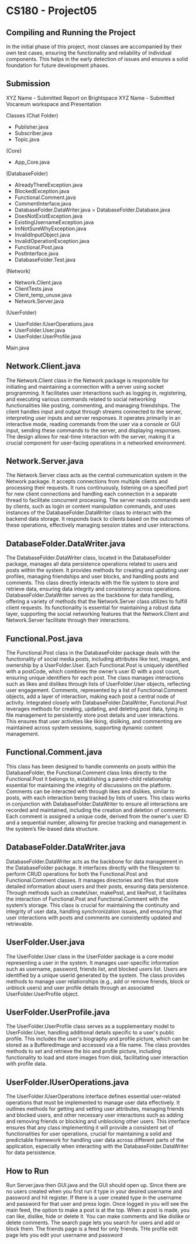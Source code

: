 # CS180 - Project05


## Compiling and Running the Project
In the initial phase of this project, most classes are accompanied by their own test cases, ensuring the functionality and reliability of individual components. This helps in the early detection of issues and ensures a solid foundation for future development phases. 


## Submission
XYZ Name - Submitted Report on Brightspace
XYZ Name - Submitted Vocareum workspace and Presentation


Classes
(Chat Folder)
- Publisher.java
- Subscriber.java
- Topic.java

(Core)
- App_Core.java

(DatabaseFolder)
- AlreadyThereException.java
- BlockedException.java
- Functional.Comment.java
- CommentInterface.java
- DatabaseFolder.DataWriter.java
  = DatabaseFolder.Database.java
- DoesNotExistException.java
- ExistingUsernameException.java
- ImNotSureWhyException.java
- InvalidInputObject.java
- InvalidOperationException.java
- Functional.Post.java
- PostInterface.java
- DatabaseFolder.Test.java
  
(Network)

- Network.Client.java
- ClientTests.java
- Client_temp_unuse.java
- Network.Server.java

(UserFolder)

- UserFolder.IUserOperations.java
- UserFolder.User.java
- UserFolder.UserProfile.java

Main.java

## Network.Client.java

The Network.Client class in the Network package is responsible for initiating and maintaining a connection with a server
using socket programming. It facilitates user interactions such as logging in, registering, and executing various
commands related to social networking functionalities like posting, commenting, and managing friendships. The client
handles input and output through streams connected to the server, interpreting user inputs and server responses. It
operates primarily in an interactive mode, reading commands from the user via a console or GUI input, sending these
commands to the server, and displaying responses. The design allows for real-time interaction with the server, making it
a crucial component for user-facing operations in a networked environment.

## Network.Server.java

The Network.Server class acts as the central communication system in the Network package. It accepts connections from
multiple clients and processing their requests. It runs continuously, listening on a specified port for new client
connections and handling each connection in a separate thread to facilitate concurrent processing. The server reads
commands sent by clients, such as login or content manipulation commands, and uses instances of the
DatabaseFolder.DataWriter class to interact with the backend data storage. It responds back to clients based on the
outcomes of these operations, effectively managing session states and user interactions.

## DatabaseFolder.DataWriter.java

The DatabaseFolder.DataWriter class, located in the DatabaseFolder package, manages all data persistence operations
related to users and posts within the system. It provides methods for creating and updating user profiles, managing
friendships and user blocks, and handling posts and comments. This class directly interacts with the file system to
store and retrieve data, ensuring data integrity and consistency across operations. DatabaseFolder.DataWriter serves as
the backbone for data handling, offering a variety of methods that the Network.Server class utilizes to fulfill client
requests. Its functionality is essential for maintaining a robust data layer, supporting the social networking features
that the Network.Client and Network.Server facilitate through their interactions.

## Functional.Post.java

The Functional.Post class in the DatabaseFolder package deals with the functionality of social media posts, including
attributes like text, images, and ownership by a UserFolder.User. Each Functional.Post is uniquely identified with a
postCode, which combines the owner’s user ID with a post count, ensuring unique identifiers for each post. The class
manages interactions such as likes and dislikes through lists of UserFolder.User objects, reflecting user engagement.
Comments, represented by a list of Functional.Comment objects, add a layer of interaction, making each post a central
node of activity. Integrated closely with DatabaseFolder.DataWriter, Functional.Post leverages methods for creating,
updating, and deleting post data, tying in file management to persistently store post details and user interactions.
This ensures that user activities like liking, disliking, and commenting are maintained across system sessions,
supporting dynamic content management.

## Functional.Comment.java

This class has been designed to handle comments on posts within the DatabaseFolder, the Functional.Comment class links
directly to the Functional.Post it belongs to, establishing a parent-child relationship essential for maintaining the
integrity of discussions on the platform. Comments can be interacted with through likes and dislikes, similar to posts,
with each interaction being tracked by lists of users. This class works in conjunction with DatabaseFolder.DataWriter to
ensure all interactions are recorded and maintained, including the creation and deletion of comments. Each comment is
assigned a unique code, derived from the owner's user ID and a sequential number, allowing for precise tracking and
management in the system’s file-based data structure.

## DatabaseFolder.DataWriter.java

DatabaseFolder.DataWriter acts as the backbone for data management in the DatabaseFolder package. It interfaces directly
with the filesystem to perform CRUD operations for both the Functional.Post and Functional.Comment classes. It manages
directories and files that store detailed information about users and their posts, ensuring data persistence. Through
methods such as createUser, makePost, and likePost, it facilitates the interaction of Functional.Post and
Functional.Comment with the system’s storage. This class is crucial for maintaining the continuity and integrity of user
data, handling synchronization issues, and ensuring that user interactions with posts and comments are consistently
updated and retrievable.

## UserFolder.User.java

The UserFolder.User class in the UserFolder package is a core model representing a user in the system. It manages
user-specific information such as username, password, friends list, and blocked users list. Users are identified by a
unique userId generated by the system. The class provides methods to manage user relationships (e.g., add or remove
friends, block or unblock users) and user profile details through an associated UserFolder.UserProfile object.

## UserFolder.UserProfile.java

The UserFolder.UserProfile class serves as a supplementary model to UserFolder.User, handling additional details
specific to a user's public profile. This includes the user's biography and profile picture, which can be stored as a
BufferedImage and accessed via a file name. The class provides methods to set and retrieve the bio and profile picture,
including functionality to load and store images from disk, facilitating user interaction with profile data.

## UserFolder.IUserOperations.java

The UserFolder.IUserOperations interface defines essential user-related operations that must be implemented to manage
user data effectively. It outlines methods for getting and setting user attributes, managing friends and blocked users,
and other necessary user interactions such as adding and removing friends or blocking and unblocking other users. This
interface ensures that any class implementing it will provide a consistent set of functionalities for user operations,
crucial for maintaining a solid and predictable framework for handling user data across different parts of the
application, especially when interacting with the DatabaseFolder.DataWriter for data persistence.

## How to Run
Run Server.java then GUI.java and the GUI should open up. Since there are no users created when you first run it 
type in your desired username and password and hit register. If there is a user created type in the username and password
for that user and press login. Once logged in you will see the main feed, the option to make a post is at the top. 
When a post is made, you can like, dislike, hide or delete it. You can make comments and like dislike or delete comments.
The search page lets you search for users and add or block them. The friends page is a feed for only friends. THe profile
edit page lets you edit your username and password
